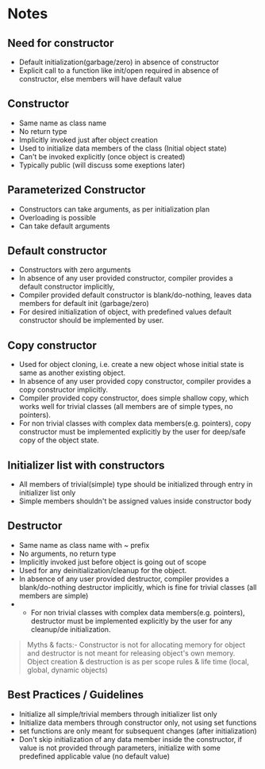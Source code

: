 # Notes

## Need for constructor
* Default initialization(garbage/zero) in absence of constructor
* Explicit call to a function like init/open required in absence of constructor, else members will have default value

## Constructor
* Same name as class name
* No return type
* Implicitly invoked just after object creation
* Used to initialize data members of the class (Initial object state)
* Can't be invoked explicitly (once object is created)
* Typically public (will discuss some exeptions later)

## Parameterized Constructor
* Constructors can take arguments, as per initialization plan
* Overloading is possible
* Can take default arguments

## Default constructor
* Constructors with zero arguments
* In absence of any user provided constructor, compiler provides a default constructor implicitly, 
* Compiler provided default constructor is blank/do-nothing, leaves data members for default init (garbage/zero) 
* For desired initialization of object, with predefined values default constructor should be implemented by user.


## Copy constructor
* Used for object cloning, i.e. create a new object whose initial state is same as another existing object.
* In absence of any user provided copy constructor, compiler provides a copy constructor implicitly.
* Compiler provided copy constructor, does simple shallow copy, which works well for trivial classes (all members are of simple types, no pointers).
* For non trivial classes with complex data members(e.g. pointers), copy constructor must be implemented explicitly by the user for deep/safe copy of the object state.

## Initializer list with constructors
* All members of trivial(simple) type should be initialized through entry in initializer list only
* Simple members shouldn't be assigned values inside constructor body

## Destructor
* Same name as class name with ~ prefix
* No arguments, no return type
* Implicitly invoked just before object is going out of scope
* Used for any deinitialization/cleanup for the object.
* In absence of any user provided destructor, compiler provides a blank/do-nothing destructor implicitly, which is fine for trivial classes (all members are simple)
* * For non trivial classes with complex data members(e.g. pointers), destructor must be implemented explicitly by the user for any cleanup/de initialization.

> Myths & facts:- Constructor is not for allocating memory for object and destructor is not meant for releasing object's own memory. Object creation & destruction is as per scope rules & life time (local, global, dynamic objects)

## Best Practices / Guidelines
* Initialize all simple/trivial members through initializer list only
* Initialize data members through constructor only, not using set functions
* set functions are only meant for subsequent changes (after initialization)
* Don't skip initialization of any data member inside the constructor, if value is not provided through parameters, initialize with some predefined applicable value (no default value)


